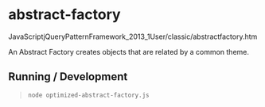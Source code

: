 abstract-factory
================

JavaScriptjQueryPatternFramework_2013_1User/classic/abstractfactory.htm

An Abstract Factory creates objects that are related by a common theme.

## Running / Development

> `node optimized-abstract-factory.js`
